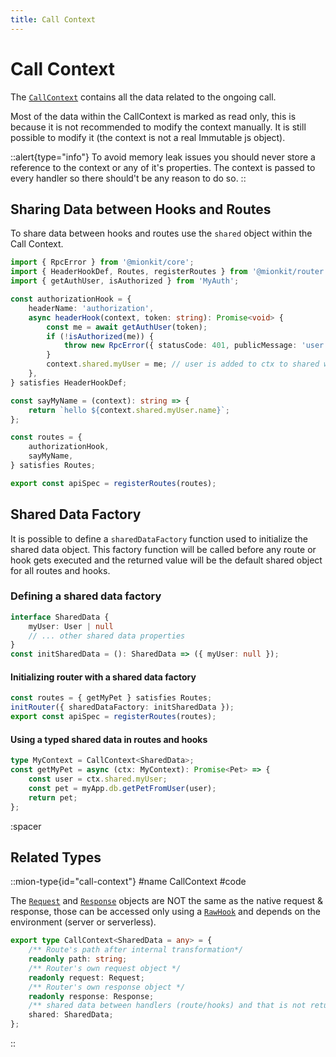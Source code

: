```yaml
---
title: Call Context
---
```


# Call Context

The [`CallContext`](#type-call-context) contains all the data related to the ongoing call.

Most of the data within the CallContext is marked as read only, this is because it is not recommended to modify the context manually. It is still possible to modify it (the context is not a real Immutable js object). 

::alert{type="info"}
To avoid memory leak issues you should never store a reference to the context or any of it's properties. The context is passed to every handler so there should't be any reason to do so.
::

## Sharing Data between Hooks and Routes

To share data between hooks and routes use the `shared` object within the Call Context.

<!-- embedme ../../../../packages/router/examples/sharing-data.ts -->
```ts
import { RpcError } from '@mionkit/core';
import { HeaderHookDef, Routes, registerRoutes } from '@mionkit/router';
import { getAuthUser, isAuthorized } from 'MyAuth';

const authorizationHook = {
    headerName: 'authorization',
    async headerHook(context, token: string): Promise<void> {
        const me = await getAuthUser(token);
        if (!isAuthorized(me)) {
            throw new RpcError({ statusCode: 401, publicMessage: 'user is not authorized' });
        }
        context.shared.myUser = me; // user is added to ctx to shared with other routes/hooks
    },
} satisfies HeaderHookDef;

const sayMyName = (context): string => {
    return `hello ${context.shared.myUser.name}`;
};

const routes = {
    authorizationHook,
    sayMyName,
} satisfies Routes;

export const apiSpec = registerRoutes(routes);

```

## Shared Data Factory

It is possible to define a `sharedDataFactory` function used to initialize the shared data object. This factory function will be called before any route or hook gets executed and the returned value will be the default shared object for all routes and hooks.


### Defining a shared data factory
<!-- embedme ../../../../packages/router/examples/using-context.routes.ts#L6-L10 -->
```ts 
interface SharedData {
    myUser: User | null
    // ... other shared data properties
}
const initSharedData = (): SharedData => ({ myUser: null });
```

#### Initializing router with a shared data factory
<!-- embedme ../../../../packages/router/examples/using-context.routes.ts#L19-L21 -->
```ts
const routes = { getMyPet } satisfies Routes;
initRouter({ sharedDataFactory: initSharedData });
export const apiSpec = registerRoutes(routes);
```

#### Using a typed shared data in routes and hooks

<!-- embedme ../../../../packages/router/examples/using-context.routes.ts#L12-L17 -->
```ts
type MyContext = CallContext<SharedData>;
const getMyPet = async (ctx: MyContext): Promise<Pet> => {
    const user = ctx.shared.myUser;
    const pet = myApp.db.getPetFromUser(user);
    return pet;
};
```

:spacer

## Related Types

::mion-type{id="call-context"}
#name
CallContext
#code


The [`Request`](./request-and-response#request) and [`Response`](./request-and-response#response) objects are NOT the same as the native request & response,
those can be accessed only using a [`RawHook`](./hooks#raw-hooks) and depends on the environment (server or serverless).


<!-- embedme ../../../../packages/router/src/types.ts#L197-L206 -->
```ts
export type CallContext<SharedData = any> = {
    /** Route's path after internal transformation*/
    readonly path: string;
    /** Router's own request object */
    readonly request: Request;
    /** Router's own response object */
    readonly response: Response;
    /** shared data between handlers (route/hooks) and that is not returned in the response. */
    shared: SharedData;
};
```
::



